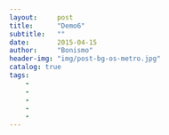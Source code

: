 ```yaml
---
layout:     post
title:      "Demo6"
subtitle:   ""
date:       2015-04-15
author:     "Bonismo"
header-img: "img/post-bg-os-metro.jpg"
catalog: true
tags:
    -
    -
    -
    -
    -
---
```




